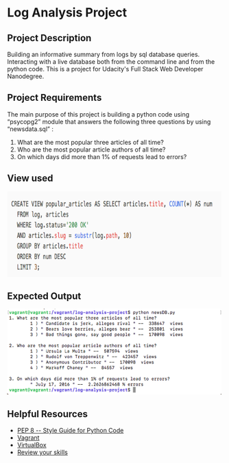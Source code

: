 

# Log Analysis Project
## Project Description
Building an informative summary from logs by sql database queries. Interacting with a live database both from the command line and from the python code. This is a project for Udacity's Full Stack Web Developer Nanodegree.

## Project Requirements
The main purpose of this project is building a python code using “psycopg2” module that answers the following three questions by using “newsdata.sql” :

1. What are the most popular three articles of all time?
2. Who are the most popular article authors of all time?
3. On which days did more than 1% of requests lead to errors?

## View used
<img src="https://github.com/Rasha-1994/images/blob/master/view%20statement.png" width= "500" height= "200">

## Expected Output
<img src="https://github.com/Rasha-1994/images/blob/master/output.png" width= "500" height= "200">

## Helpful Resources
- [PEP 8 -- Style Guide for Python Code](https://www.python.org/dev/peps/pep-0008/)
- [Vagrant](https://www.vagrantup.com/downloads.html)
- [VirtualBox](https://www.virtualbox.org/wiki/Downloads)
- [Review your skills](https://classroom.udacity.com/nanodegrees/nd004-connect/parts/4237300b-ed78-4462-a353-a0bd14af33bc/modules/b632715b-7aae-4670-9137-bcd880561475/lessons/bc938915-0f7e-4550-a48f-82241ab649e3/concepts/d7166abe-4fa4-4af3-9a33-77729cdcff9a)